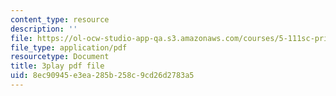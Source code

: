 ```yaml
---
content_type: resource
description: ''
file: https://ol-ocw-studio-app-qa.s3.amazonaws.com/courses/5-111sc-principles-of-chemical-science-fall-2014/8ec90945e3ea285b258c9cd26d2783a5_739SB34oEyo.pdf
file_type: application/pdf
resourcetype: Document
title: 3play pdf file
uid: 8ec90945-e3ea-285b-258c-9cd26d2783a5
---
```

